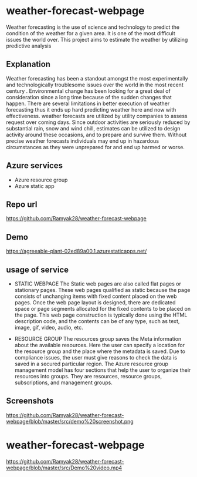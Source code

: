 
# weather-forecast-webpage

Weather forecasting is the use of science and technology to predict the condition of the weather for a given area. It is one of the most difficult issues the world over. This project aims to estimate the weather by utilizing predictive analysis


##  Explanation
Weather  forecasting has  been a  standout  amongst  the  most experimentally  and  technologically troublesome  issues  over the  world  in  the  most  recent  century .
 Environmental change  has  been  looking  for  a  great  deal  of  consideration since a long time because of the sudden changes that happen. There  are several limitations  in better execution  of weather forecasting thus it ends up  hard predicting  weather here  and now with effectiveness.
 weather  forecasts  are  utilized  by  utility  companies  to assess request over coming days. Since outdoor activities are seriously  reduced by  substantial rain,  snow and  wind  chill, estimates  can  be  utilized  to  design  activity  around  these occasions, and to prepare  and survive them. Without precise weather  forecasts  individuals  may  end  up  in  hazardous circumstances as they were unprepared for and end up harmed or worse.
## Azure services

* Azure resource group
* Azure static app


## Repo url
https://github.com/Ramyak28/weather-forecast-webpage

## Demo
https://agreeable-plant-02ed89a00.1.azurestaticapps.net/


## usage of service 
* STATIC WEBPAGE
The Static web pages are also called flat pages or stationary pages. These web pages qualified as static because the page consists of unchanging items with fixed content placed on the web pages. Once the web page layout is designed, there are dedicated space or page segments allocated for the fixed contents to be placed on the page. This web page construction is typically done using the HTML description code, and the contents can be of any type, such as text, image, gif, video, audio, etc.

* RESOURCE GROUP
The resources group saves the Meta information about the available resources. Here the user can specify a location for the resource group and the place where the metadata is saved. Due to compliance issues, the user must give reasons to check the data is saved in a secured particular region. The Azure resource group management model has four sections that help the user to organize their resources into groups. They are resources, resource groups, subscriptions, and management groups.




## Screenshots
https://github.com/Ramyak28/weather-forecast-webpage/blob/master/src/demo%20screenshot.png

# weather-forecast-webpage

https://github.com/Ramyak28/weather-forecast-webpage/blob/master/src/Demo%20video.mp4



